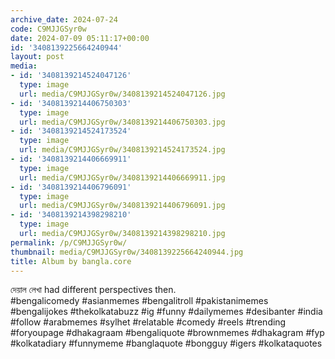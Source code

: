 ```yaml
---
archive_date: 2024-07-24
code: C9MJJGSyr0w
date: 2024-07-09 05:11:17+00:00
id: '3408139225664240944'
layout: post
media:
- id: '3408139214524047126'
  type: image
  url: media/C9MJJGSyr0w/3408139214524047126.jpg
- id: '3408139214406750303'
  type: image
  url: media/C9MJJGSyr0w/3408139214406750303.jpg
- id: '3408139214524173524'
  type: image
  url: media/C9MJJGSyr0w/3408139214524173524.jpg
- id: '3408139214406669911'
  type: image
  url: media/C9MJJGSyr0w/3408139214406669911.jpg
- id: '3408139214406796091'
  type: image
  url: media/C9MJJGSyr0w/3408139214406796091.jpg
- id: '3408139214398298210'
  type: image
  url: media/C9MJJGSyr0w/3408139214398298210.jpg
permalink: /p/C9MJJGSyr0w/
thumbnail: media/C9MJJGSyr0w/3408139225664240944.jpg
title: Album by bangla.core
---
```


দেয়াল লেখা had different perspectives then.  
#bengalicomedy #asianmemes #bengalitroll #pakistanimemes #bengalijokes #thekolkatabuzz #ig #funny #dailymemes #desibanter #india #follow #arabmemes #sylhet #relatable #comedy #reels #trending #foryoupage #dhakagraam #bengaliquote #brownmemes #dhakagram #fyp #kolkatadiary #funnymeme #banglaquote #bongguy #igers #kolkataquotes